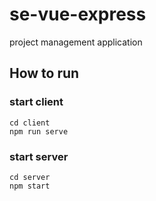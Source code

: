 # se-vue-express
project management application

## How to run

### start client
    cd client
    npm run serve
    
### start server
    cd server
    npm start

